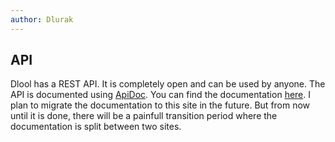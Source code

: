 ```yaml
---
author: Dlurak
---
```


## API

Dlool has a REST API. It is completely open and can be used by anyone. The API is documented using [ApiDoc](https://apidocjs.com/). You can find the documentation [here](https://dlurak.github.io/dloolBackend/). I plan to migrate the documentation to this site in the future.
But from now until it is done, there will be a painfull transition period where the documentation is split between two sites.
